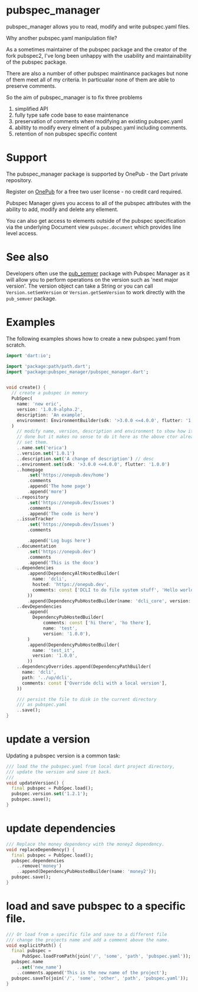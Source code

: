 # pubspec_manager

pubspec_manager allows you to read, modify and write pubspec.yaml files.

Why another pubspec.yaml manipulation file?

As a sometimes maintainer of the pubspec package and the creator of the fork
pubspec2, I've long been unhappy with the usability and maintainability of 
the pubspec package.

There are also a number of other pubspec maintinance packages but none of them
meet all of my criteria. In particualar none of them are able to preserve 
comments.

So the aim of pubspec_manager is to fix three problems

1) simplified API
2) fully type safe code base to ease maintenance
3) preservation of comments when modifying an existing pubspec.yaml
4) abiltity to modify every elment of a pubspec.yaml including comments.
5) retention of non pubspec specific content


# Support

The pubspec_manager package is supported by OnePub - the Dart private repository.

Register on [OnePub](https://onepub.dev) for a free two user license - no credit card required.

Pubspec Manager gives you access to all of the pubspec attributes with the ability to add, modify and delete any ellement.

You can also get access to elements outside of the pubspec specification via the underlying Document view `pubspec.document` which provides line level access.

# See also
Developers often use the [pub_semver](https://pub.dev/packages/pub_semver) package with Pubspec Manager as it will allow you to perform operations on the version such as 'next major version'.
The version object can take a String or you can call `Version.setSemVersion` or `Version.getSemVersion` to work directly with the `pub_semver` package.


# Examples
The following examples shows how to create a new pubspec.yaml from scratch.

```dart
import 'dart:io';

import 'package:path/path.dart';
import 'package:pubspec_manager/pubspec_manager.dart';


void create() {
  // create a pubspec in memory
  PubSpec(
    name: 'new eric',
    version: '1.0.0-alpha.2',
    description: 'An example',
    environment: EnvironmentBuilder(sdk: '>3.0.0 <=4.0.0', flutter: '1.0.0'),
  )
    // modify name, version, description and environment to show how it's
    // done but it makes no sense to do it here as the above ctor already
    // set them.
    ..name.set('erica')
    ..version.set('1.0.1')
    ..description.set('A change of description') // desc
    ..environment.set(sdk: '>3.0.0 <=4.0.0', flutter: '1.0.0')
    ..homepage
        .set('https://onepub.dev/home')
        .comments
        .append('The home page')
        .append('more')
    ..repository
        .set('https://onepub.dev/Issues')
        .comments
        .append('The code is here')
    ..issueTracker
        .set('https://onepub.dev/Issues')
        .comments

        .append('Log bugs here')
    ..documentation
        .set('https://onepub.dev')
        .comments
        .append('This is the doco')
    ..dependencies
        .append(DependencyAltHostedBuilder(
          name: 'dcli',
          hosted: 'https://onepub.dev',
          comments: const ['DCLI to do file system stuff', 'Hello world'],
        ))
        .append(DependencyPubHostedBuilder(name: 'dcli_core', version: '1.0.0'))
    ..devDependencies
        .append(
          DependencyPubHostedBuilder(
              comments: const ['hi there', 'ho there'],
              name: 'test',
              version: '1.0.0'),
        )
        .append(DependencyPubHostedBuilder(
          name: 'test_it',
          version: '1.0.0',
        ))
    ..dependencyOverrides.append(DependencyPathBuilder(
      name: 'dcli',
      path: '../up/dcli',
      comments: const ['Override dcli with a local version'],
    ))

    /// persist the file to disk in the current directory
    /// as pubspec.yaml
    ..save();
}

```

# update a version
Updating a pubspec version is a common task:

```dart
/// load the the pubspec.yaml from local dart project directory,
/// update the version and save it back.
///
void updateVersion() {
  final pubspec = PubSpec.load();
  pubspec.version.set('1.2.1');
  pubspec.save();
}

```

# update dependencies

```dart
/// Replace the money dependency with the money2 dependency.
void replaceDependency() {
  final pubspec = PubSpec.load();
  pubspec.dependencies
    ..remove('money')
    ..append(DependencyPubHostedBuilder(name: 'money2'));
  pubspec.save();
}
```

# load and save pubspec to a specific file.

```dart
/// Or load from a specific file and save to a different file
/// change the projects name and add a comment above the name.
void explicitPath() {
  final pubspec =
      PubSpec.loadFromPath(join('/', 'some', 'path', 'pubspec.yaml'));
  pubspec.name
    ..set('new_name')
    ..comments.append('This is the new name of the project');
  pubspec.saveTo(join('/', 'some', 'other', 'path', 'pubspec.yaml'));
}

```






